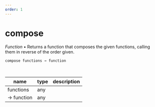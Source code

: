 ```yaml
---
order: 1
---
```

# compose

_Function_ &bull; Returns a function that composes the given functions, calling them in reverse of the order given.

<pre><code>compose functions &rarr; function</code></pre>
<br>

| name | type | description |
|------|------|-------------|
|functions|any||
|&rarr; function|any||



